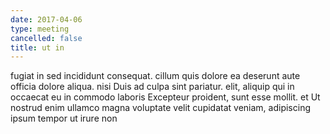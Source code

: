 ```yaml
---
date: 2017-04-06
type: meeting
cancelled: false
title: ut in
---
```

fugiat in sed incididunt consequat. cillum quis dolore ea deserunt aute officia dolore aliqua. nisi Duis ad culpa sint pariatur. elit, aliquip qui in occaecat eu in commodo laboris Excepteur proident, sunt esse mollit. et Ut nostrud enim ullamco magna voluptate velit cupidatat veniam, adipiscing ipsum tempor ut irure non